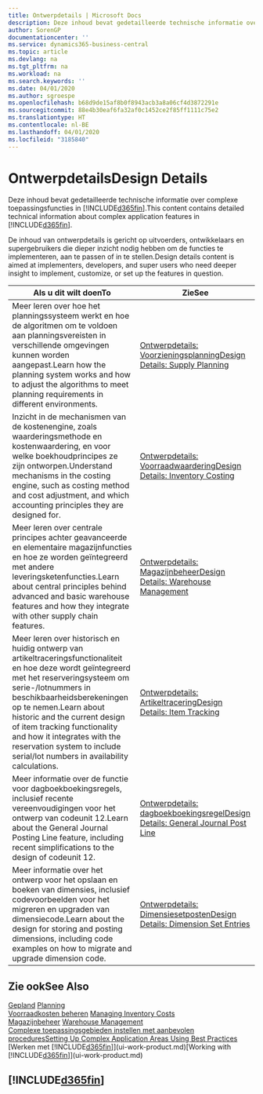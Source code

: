 ```yaml
---
title: Ontwerpdetails | Microsoft Docs
description: Deze inhoud bevat gedetailleerde technische informatie over complexe toepassingsfuncties in Business Central.
author: SorenGP
documentationcenter: ''
ms.service: dynamics365-business-central
ms.topic: article
ms.devlang: na
ms.tgt_pltfrm: na
ms.workload: na
ms.search.keywords: ''
ms.date: 04/01/2020
ms.author: sgroespe
ms.openlocfilehash: b68d9de15af8b0f8943acb3a8a06cf4d3872291e
ms.sourcegitcommit: 88e4b30eaf6fa32af0c1452ce2f85ff1111c75e2
ms.translationtype: HT
ms.contentlocale: nl-BE
ms.lasthandoff: 04/01/2020
ms.locfileid: "3185840"
---
```

# <a name="design-details"></a><span data-ttu-id="c3d6f-103">Ontwerpdetails</span><span class="sxs-lookup"><span data-stu-id="c3d6f-103">Design Details</span></span>
<span data-ttu-id="c3d6f-104">Deze inhoud bevat gedetailleerde technische informatie over complexe toepassingsfuncties in [!INCLUDE[d365fin](includes/d365fin_md.md)].</span><span class="sxs-lookup"><span data-stu-id="c3d6f-104">This content contains detailed technical information about complex application features in [!INCLUDE[d365fin](includes/d365fin_md.md)].</span></span>  

 <span data-ttu-id="c3d6f-105">De inhoud van ontwerpdetails is gericht op uitvoerders, ontwikkelaars en supergebruikers die dieper inzicht nodig hebben om de functies te implementeren, aan te passen of in te stellen.</span><span class="sxs-lookup"><span data-stu-id="c3d6f-105">Design details content is aimed at implementers, developers, and super users who need deeper insight to implement, customize, or set up the features in question.</span></span>  

|<span data-ttu-id="c3d6f-106">**Als u dit wilt doen**</span><span class="sxs-lookup"><span data-stu-id="c3d6f-106">**To**</span></span>|<span data-ttu-id="c3d6f-107">**Zie**</span><span class="sxs-lookup"><span data-stu-id="c3d6f-107">**See**</span></span>|  
|------------|-------------|  
|<span data-ttu-id="c3d6f-108">Meer leren over hoe het planningssysteem werkt en hoe de algoritmen om te voldoen aan planningsvereisten in verschillende omgevingen kunnen worden aangepast.</span><span class="sxs-lookup"><span data-stu-id="c3d6f-108">Learn how the planning system works and how to adjust the algorithms to meet planning requirements in different environments.</span></span>|[<span data-ttu-id="c3d6f-109">Ontwerpdetails: Voorzieningsplanning</span><span class="sxs-lookup"><span data-stu-id="c3d6f-109">Design Details: Supply Planning</span></span>](design-details-supply-planning.md)|  
|<span data-ttu-id="c3d6f-110">Inzicht in de mechanismen van de kostenengine, zoals waarderingsmethode en kostenwaardering, en voor welke boekhoudprincipes ze zijn ontworpen.</span><span class="sxs-lookup"><span data-stu-id="c3d6f-110">Understand mechanisms in the costing engine, such as costing method and cost adjustment, and which accounting principles they are designed for.</span></span>|[<span data-ttu-id="c3d6f-111">Ontwerpdetails: Voorraadwaardering</span><span class="sxs-lookup"><span data-stu-id="c3d6f-111">Design Details: Inventory Costing</span></span>](design-details-inventory-costing.md)|  
|<span data-ttu-id="c3d6f-112">Meer leren over centrale principes achter geavanceerde en elementaire magazijnfuncties en hoe ze worden geïntegreerd met andere leveringsketenfuncties.</span><span class="sxs-lookup"><span data-stu-id="c3d6f-112">Learn about central principles behind advanced and basic warehouse features and how they integrate with other supply chain features.</span></span>|[<span data-ttu-id="c3d6f-113">Ontwerpdetails: Magazijnbeheer</span><span class="sxs-lookup"><span data-stu-id="c3d6f-113">Design Details: Warehouse Management</span></span>](design-details-warehouse-management.md)|  
|<span data-ttu-id="c3d6f-114">Meer leren over historisch en huidig ontwerp van artikeltraceringsfunctionaliteit en hoe deze wordt geïntegreerd met het reserveringsysteem om serie-/lotnummers in beschikbaarheidsberekeningen op te nemen.</span><span class="sxs-lookup"><span data-stu-id="c3d6f-114">Learn about historic and the current design of item tracking functionality and how it integrates with the reservation system to include serial/lot numbers in availability calculations.</span></span>|[<span data-ttu-id="c3d6f-115">Ontwerpdetails: Artikeltracering</span><span class="sxs-lookup"><span data-stu-id="c3d6f-115">Design Details: Item Tracking</span></span>](design-details-item-tracking.md)|  
|<span data-ttu-id="c3d6f-116">Meer informatie over de functie voor dagboekboekingsregels, inclusief recente vereenvoudigingen voor het ontwerp van codeunit 12.</span><span class="sxs-lookup"><span data-stu-id="c3d6f-116">Learn about the General Journal Posting Line feature, including recent simplifications to the design of codeunit 12.</span></span>|[<span data-ttu-id="c3d6f-117">Ontwerpdetails: dagboekboekingsregel</span><span class="sxs-lookup"><span data-stu-id="c3d6f-117">Design Details: General Journal Post Line</span></span>](design-details-general-journal-post-line.md)|
|<span data-ttu-id="c3d6f-118">Meer informatie over het ontwerp voor het opslaan en boeken van dimensies, inclusief codevoorbeelden voor het migreren en upgraden van dimensiecode.</span><span class="sxs-lookup"><span data-stu-id="c3d6f-118">Learn about the design for storing and posting dimensions, including code examples on how to migrate and upgrade dimension code.</span></span>|[<span data-ttu-id="c3d6f-119">Ontwerpdetails: Dimensiesetposten</span><span class="sxs-lookup"><span data-stu-id="c3d6f-119">Design Details: Dimension Set Entries</span></span>](design-details-dimension-set-entries.md)| 

## <a name="see-also"></a><span data-ttu-id="c3d6f-120">Zie ook</span><span class="sxs-lookup"><span data-stu-id="c3d6f-120">See Also</span></span>  
 <span data-ttu-id="c3d6f-121">[Gepland](production-planning.md) </span><span class="sxs-lookup"><span data-stu-id="c3d6f-121">[Planning](production-planning.md) </span></span>  
 <span data-ttu-id="c3d6f-122">[Voorraadkosten beheren](finance-manage-inventory-costs.md) </span><span class="sxs-lookup"><span data-stu-id="c3d6f-122">[Managing Inventory Costs](finance-manage-inventory-costs.md) </span></span>  
 <span data-ttu-id="c3d6f-123">[Magazijnbeheer](warehouse-manage-warehouse.md) </span><span class="sxs-lookup"><span data-stu-id="c3d6f-123">[Warehouse Management](warehouse-manage-warehouse.md) </span></span>  
 [<span data-ttu-id="c3d6f-124">Complexe toepassingsgebieden instellen met aanbevolen procedures</span><span class="sxs-lookup"><span data-stu-id="c3d6f-124">Setting Up Complex Application Areas Using Best Practices</span></span>](set-up-complex-application-areas-using-best-practices.md)  
 <span data-ttu-id="c3d6f-125">[Werken met [!INCLUDE[d365fin](includes/d365fin_md.md)]](ui-work-product.md)</span><span class="sxs-lookup"><span data-stu-id="c3d6f-125">[Working with [!INCLUDE[d365fin](includes/d365fin_md.md)]](ui-work-product.md)</span></span>

 ## [!INCLUDE[d365fin](includes/free_trial_md.md)]  
